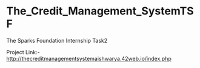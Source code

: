 # The_Credit_Management_SystemTSF

The Sparks Foundation Internship Task2          

Project Link:- http://thecreditmanagementsystemaishwarya.42web.io/index.php
